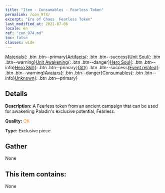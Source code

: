 ```yaml
---
title: "Item - Consumables - Fearless Token"
permalink: /con_974/
excerpt: "Era of Chaos  Fearless Token"
last_modified_at: 2021-07-06
locale: en
ref: "con_974.md"
toc: false
classes: wide
---
```

 [Materials](/Items/){: .btn .btn--primary}[Artifacts](/Items/Artifacts/){: .btn .btn--success}[Unit Soul](/Items/UnitSoul/){: .btn .btn--warning}[Unit Awakening](/Items/UnitAwakening/){: .btn .btn--danger}[Hero Soul](/Items/HeroSoul/){: .btn .btn--info}[Hero Skill](/Items/HeroSkill/){: .btn .btn--primary}[Gift](/Items/Gift/){: .btn .btn--success}[Event related](/Items/Events/){: .btn .btn--warning}[Avatars](/Items/Avatars/){: .btn .btn--danger}[Consumables](/Items/Consumables/){: .btn .btn--info}[Unknown](/Items/Unknown/){: .btn .btn--primary}

## Details
 **Description:** A Fearless token from an ancient campaign that can be used for awakening Paladin's exclusive potential, Fearless.

 **Quality:** <span style="color: #FF8C00">OK</span>

 **Type:** Exclusive piece

## Gather

  None

## This item contains:

  None

